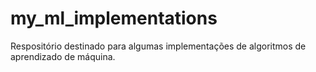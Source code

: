 # my_ml_implementations
Respositório destinado para algumas implementações de algoritmos de aprendizado de máquina. 
